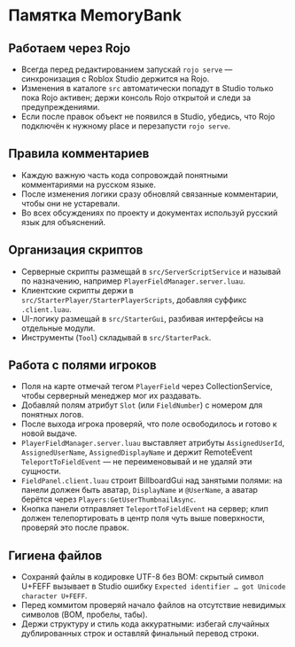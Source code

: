# Памятка MemoryBank

## Работаем через Rojo
- Всегда перед редактированием запускай `rojo serve` — синхронизация с Roblox Studio держится на Rojo.
- Изменения в каталоге `src` автоматически попадут в Studio только пока Rojo активен; держи консоль Rojo открытой и следи за предупреждениями.
- Если после правок объект не появился в Studio, убедись, что Rojo подключён к нужному place и перезапусти `rojo serve`.

## Правила комментариев
- Каждую важную часть кода сопровождай понятными комментариями на русском языке.
- После изменения логики сразу обновляй связанные комментарии, чтобы они не устаревали.
- Во всех обсуждениях по проекту и документах используй русский язык для объяснений.

## Организация скриптов
- Серверные скрипты размещай в `src/ServerScriptService` и называй по назначению, например `PlayerFieldManager.server.luau`.
- Клиентские скрипты держи в `src/StarterPlayer/StarterPlayerScripts`, добавляя суффикс `.client.luau`.
- UI-логику размещай в `src/StarterGui`, разбивая интерфейсы на отдельные модули.
- Инструменты (`Tool`) складывай в `src/StarterPack`.

## Работа с полями игроков
- Поля на карте отмечай тегом `PlayerField` через CollectionService, чтобы серверный менеджер мог их раздавать.
- Добавляй полям атрибут `Slot` (или `FieldNumber`) с номером для понятных логов.
- После выхода игрока проверяй, что поле освободилось и готово к новой выдаче.
- `PlayerFieldManager.server.luau` выставляет атрибуты `AssignedUserId`, `AssignedUserName`, `AssignedDisplayName` и держит RemoteEvent `TeleportToFieldEvent` — не переименовывай и не удаляй эти сущности.
- `FieldPanel.client.luau` строит BillboardGui над занятыми полями: на панели должен быть аватар, `DisplayName` и `@UserName`, а аватар берётся через `Players:GetUserThumbnailAsync`.
- Кнопка панели отправляет `TeleportToFieldEvent` на сервер; клип должен телепортировать в центр поля чуть выше поверхности, проверяй это после правок.

## Гигиена файлов
- Сохраняй файлы в кодировке UTF-8 без BOM: скрытый символ U+FEFF вызывает в Studio ошибку `Expected identifier … got Unicode character U+FEFF`.
- Перед коммитом проверяй начало файлов на отсутствие невидимых символов (BOM, пробелы, табы).
- Держи структуру и стиль кода аккуратными: избегай случайных дублированных строк и оставляй финальный перевод строки.